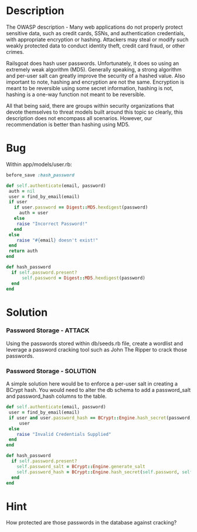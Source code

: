 # Description

The OWASP description - Many web applications do not properly protect sensitive data, such as credit cards, SSNs, and authentication credentials, with appropriate encryption or hashing. Attackers may steal or modify such weakly protected data to conduct identity theft, credit card fraud, or other crimes.

Railsgoat does hash user passwords. Unfortunately, it does so using an extremely weak algorithm (MD5). Generally speaking, a strong algorithm and per-user salt can greatly improve the security of a hashed value. Also important to note, hashing and encryption are not the same. Encryption is meant to be reversible using some secret information, hashing is not, hashing is a one-way function not meant to be reversible.

All that being said, there are groups within security organizations that devote themselves to threat models built around this topic so clearly, this description does not encompass all scenarios. However, our recommendation is better than hashing using MD5.

# Bug

Within app/models/user.rb:

```ruby
before_save :hash_password

def self.authenticate(email, password)
 auth = nil
 user = find_by_email(email)
 if user
   if user.password == Digest::MD5.hexdigest(password)
     auth = user
   else
    raise "Incorrect Password!"
   end
 else
    raise "#{email} doesn't exist!"
 end
 return auth
end

def hash_password
  if self.password.present?
      self.password = Digest::MD5.hexdigest(password)
  end
end
```

# Solution

### Password Storage - ATTACK

Using the passwords stored within db/seeds.rb file, create a wordlist and leverage a password cracking tool such as John The Ripper to crack those passwords.

### Password Storage - SOLUTION

A simple solution here would be to enforce a per-user salt in creating a BCrypt hash. You would need to alter the db schema to add a password_salt and password_hash columns to the table.

```ruby
def self.authenticate(email, password)
 user = find_by_email(email)
 if user and user.password_hash == BCrypt::Engine.hash_secret(password, user.password_salt)
     user
 else
    raise "Invalid Credentials Supplied"
 end
end

def hash_password
  if self.password.present?
    self.password_salt = BCrypt::Engine.generate_salt
    self.password_hash = BCrypt::Engine.hash_secret(self.password, self.password_salt)
  end
end
```

# Hint

How protected are those passwords in the database against cracking?